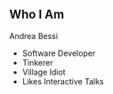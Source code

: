 ## Who I Am

Andrea Bessi
- Software Developer
- Tinkerer
- Village Idiot
- Likes Interactive Talks
